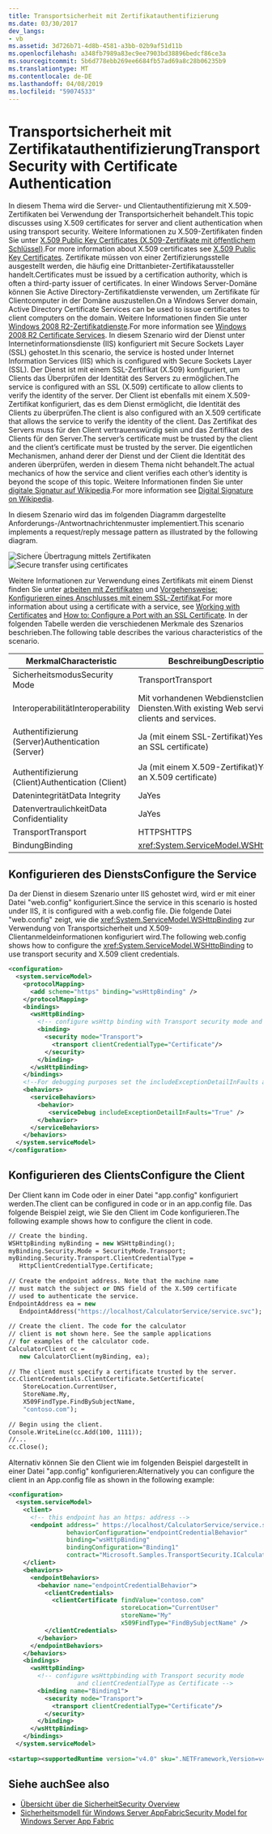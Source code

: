 ```yaml
---
title: Transportsicherheit mit Zertifikatauthentifizierung
ms.date: 03/30/2017
dev_langs:
- vb
ms.assetid: 3d726b71-4d8b-4581-a3bb-02b9af51d11b
ms.openlocfilehash: a348fb7989a83ec9ee7903bd38896bedcf86ce3a
ms.sourcegitcommit: 5b6d778ebb269ee6684fb57ad69a8c28b06235b9
ms.translationtype: MT
ms.contentlocale: de-DE
ms.lasthandoff: 04/08/2019
ms.locfileid: "59074533"
---
```

# <a name="transport-security-with-certificate-authentication"></a><span data-ttu-id="76230-102">Transportsicherheit mit Zertifikatauthentifizierung</span><span class="sxs-lookup"><span data-stu-id="76230-102">Transport Security with Certificate Authentication</span></span>
<span data-ttu-id="76230-103">In diesem Thema wird die Server- und Clientauthentifizierung mit X.509-Zertifikaten bei Verwendung der Transportsicherheit behandelt.</span><span class="sxs-lookup"><span data-stu-id="76230-103">This topic discusses using X.509 certificates for server and client authentication when using transport security.</span></span> <span data-ttu-id="76230-104">Weitere Informationen zu X.509-Zertifikaten finden Sie unter [X.509 Public Key Certificates (X.509-Zertifikate mit öffentlichem Schlüssel)](/windows/desktop/SecCertEnroll/about-x-509-public-key-certificates).</span><span class="sxs-lookup"><span data-stu-id="76230-104">For more information about X.509 certificates see [X.509 Public Key Certificates](/windows/desktop/SecCertEnroll/about-x-509-public-key-certificates).</span></span> <span data-ttu-id="76230-105">Zertifikate müssen von einer Zertifizierungsstelle ausgestellt werden, die häufig eine Drittanbieter-Zertifikataussteller handelt.</span><span class="sxs-lookup"><span data-stu-id="76230-105">Certificates must be issued by a certification authority, which is often a third-party issuer of certificates.</span></span> <span data-ttu-id="76230-106">In einer Windows Server-Domäne können Sie Active Directory-Zertifikatdienste verwenden, um Zertifikate für Clientcomputer in der Domäne auszustellen.</span><span class="sxs-lookup"><span data-stu-id="76230-106">On a Windows Server domain, Active Directory Certificate Services can be used to issue certificates to client computers on the domain.</span></span> <span data-ttu-id="76230-107">Weitere Informationen finden Sie unter [Windows 2008 R2-Zertifikatdienste](https://go.microsoft.com/fwlink/?LinkID=209949&clcid=0x409).</span><span class="sxs-lookup"><span data-stu-id="76230-107">For more information see [Windows 2008 R2 Certificate Services](https://go.microsoft.com/fwlink/?LinkID=209949&clcid=0x409).</span></span> <span data-ttu-id="76230-108">In diesem Szenario wird der Dienst unter Internetinformationsdienste (IIS) konfiguriert mit Secure Sockets Layer (SSL) gehostet.</span><span class="sxs-lookup"><span data-stu-id="76230-108">In this scenario, the service is hosted under Internet Information Services (IIS) which is configured with Secure Sockets Layer (SSL).</span></span> <span data-ttu-id="76230-109">Der Dienst ist mit einem SSL-Zertifikat (X.509) konfiguriert, um Clients das Überprüfen der Identität des Servers zu ermöglichen.</span><span class="sxs-lookup"><span data-stu-id="76230-109">The service is configured with an SSL (X.509) certificate to allow clients to verify the identity of the server.</span></span> <span data-ttu-id="76230-110">Der Client ist ebenfalls mit einem X.509-Zertifikat konfiguriert, das es dem Dienst ermöglicht, die Identität des Clients zu überprüfen.</span><span class="sxs-lookup"><span data-stu-id="76230-110">The client is also configured with an X.509 certificate that allows the service to verify the identity of the client.</span></span> <span data-ttu-id="76230-111">Das Zertifikat des Servers muss für den Client vertrauenswürdig sein und das Zertifikat des Clients für den Server.</span><span class="sxs-lookup"><span data-stu-id="76230-111">The server’s certificate must be trusted by the client and the client’s certificate must be trusted by the server.</span></span> <span data-ttu-id="76230-112">Die eigentlichen Mechanismen, anhand derer der Dienst und der Client die Identität des anderen überprüfen, werden in diesem Thema nicht behandelt.</span><span class="sxs-lookup"><span data-stu-id="76230-112">The actual mechanics of how the service and client verifies each other’s identity is beyond the scope of this topic.</span></span> <span data-ttu-id="76230-113">Weitere Informationen finden Sie unter [digitale Signatur auf Wikipedia](https://go.microsoft.com/fwlink/?LinkId=253157).</span><span class="sxs-lookup"><span data-stu-id="76230-113">For more information see [Digital Signature on Wikipedia](https://go.microsoft.com/fwlink/?LinkId=253157).</span></span>  
  
 <span data-ttu-id="76230-114">In diesem Szenario wird das im folgenden Diagramm dargestellte Anforderungs-/Antwortnachrichtenmuster implementiert.</span><span class="sxs-lookup"><span data-stu-id="76230-114">This scenario implements a request/reply message pattern as illustrated by the following diagram.</span></span>  
  
 <span data-ttu-id="76230-115">![Sichere Übertragung mittels Zertifikaten](../../../../docs/framework/wcf/feature-details/media/8f7b8968-899f-4538-a9e8-0eaa872a291c.gif "8f7b8968-899f-4538-a9e8-0eaa872a291c")</span><span class="sxs-lookup"><span data-stu-id="76230-115">![Secure transfer using certificates](../../../../docs/framework/wcf/feature-details/media/8f7b8968-899f-4538-a9e8-0eaa872a291c.gif "8f7b8968-899f-4538-a9e8-0eaa872a291c")</span></span>  
  
 <span data-ttu-id="76230-116">Weitere Informationen zur Verwendung eines Zertifikats mit einem Dienst finden Sie unter [arbeiten mit Zertifikaten](../../../../docs/framework/wcf/feature-details/working-with-certificates.md) und [Vorgehensweise: Konfigurieren eines Anschlusses mit einem SSL-Zertifikat](../../../../docs/framework/wcf/feature-details/how-to-configure-a-port-with-an-ssl-certificate.md).</span><span class="sxs-lookup"><span data-stu-id="76230-116">For more information about using a certificate with a service, see [Working with Certificates](../../../../docs/framework/wcf/feature-details/working-with-certificates.md) and [How to: Configure a Port with an SSL Certificate](../../../../docs/framework/wcf/feature-details/how-to-configure-a-port-with-an-ssl-certificate.md).</span></span> <span data-ttu-id="76230-117">In der folgenden Tabelle werden die verschiedenen Merkmale des Szenarios beschrieben.</span><span class="sxs-lookup"><span data-stu-id="76230-117">The following table describes the various characteristics of the scenario.</span></span>  
  
|<span data-ttu-id="76230-118">Merkmal</span><span class="sxs-lookup"><span data-stu-id="76230-118">Characteristic</span></span>|<span data-ttu-id="76230-119">Beschreibung</span><span class="sxs-lookup"><span data-stu-id="76230-119">Description</span></span>|  
|--------------------|-----------------|  
|<span data-ttu-id="76230-120">Sicherheitsmodus</span><span class="sxs-lookup"><span data-stu-id="76230-120">Security Mode</span></span>|<span data-ttu-id="76230-121">Transport</span><span class="sxs-lookup"><span data-stu-id="76230-121">Transport</span></span>|  
|<span data-ttu-id="76230-122">Interoperabilität</span><span class="sxs-lookup"><span data-stu-id="76230-122">Interoperability</span></span>|<span data-ttu-id="76230-123">Mit vorhandenen Webdienstclients und Diensten.</span><span class="sxs-lookup"><span data-stu-id="76230-123">With existing Web service clients and services.</span></span>|  
|<span data-ttu-id="76230-124">Authentifizierung (Server)</span><span class="sxs-lookup"><span data-stu-id="76230-124">Authentication (Server)</span></span><br /><br /> <span data-ttu-id="76230-125">Authentifizierung (Client)</span><span class="sxs-lookup"><span data-stu-id="76230-125">Authentication (Client)</span></span>|<span data-ttu-id="76230-126">Ja (mit einem SSL-Zertifikat)</span><span class="sxs-lookup"><span data-stu-id="76230-126">Yes (using an SSL certificate)</span></span><br /><br /> <span data-ttu-id="76230-127">Ja (mit einem X.509-Zertifikat)</span><span class="sxs-lookup"><span data-stu-id="76230-127">Yes (using an X.509 certificate)</span></span>|  
|<span data-ttu-id="76230-128">Datenintegrität</span><span class="sxs-lookup"><span data-stu-id="76230-128">Data Integrity</span></span>|<span data-ttu-id="76230-129">Ja</span><span class="sxs-lookup"><span data-stu-id="76230-129">Yes</span></span>|  
|<span data-ttu-id="76230-130">Datenvertraulichkeit</span><span class="sxs-lookup"><span data-stu-id="76230-130">Data Confidentiality</span></span>|<span data-ttu-id="76230-131">Ja</span><span class="sxs-lookup"><span data-stu-id="76230-131">Yes</span></span>|  
|<span data-ttu-id="76230-132">Transport</span><span class="sxs-lookup"><span data-stu-id="76230-132">Transport</span></span>|<span data-ttu-id="76230-133">HTTPS</span><span class="sxs-lookup"><span data-stu-id="76230-133">HTTPS</span></span>|  
|<span data-ttu-id="76230-134">Bindung</span><span class="sxs-lookup"><span data-stu-id="76230-134">Binding</span></span>|<xref:System.ServiceModel.WSHttpBinding>|  
  
## <a name="configure-the-service"></a><span data-ttu-id="76230-135">Konfigurieren des Diensts</span><span class="sxs-lookup"><span data-stu-id="76230-135">Configure the Service</span></span>  
 <span data-ttu-id="76230-136">Da der Dienst in diesem Szenario unter IIS gehostet wird, wird er mit einer Datei "web.config" konfiguriert.</span><span class="sxs-lookup"><span data-stu-id="76230-136">Since the service in this scenario is hosted under IIS, it is configured with a web.config file.</span></span> <span data-ttu-id="76230-137">Die folgende Datei "web.config" zeigt, wie die <xref:System.ServiceModel.WSHttpBinding> zur Verwendung von Transportsicherheit und X.509-Clientanmeldeinformationen konfiguriert wird.</span><span class="sxs-lookup"><span data-stu-id="76230-137">The following web.config shows how to configure the <xref:System.ServiceModel.WSHttpBinding> to use transport security and X.509 client credentials.</span></span>  
  
```xml  
<configuration>  
  <system.serviceModel>  
    <protocolMapping>  
      <add scheme="https" binding="wsHttpBinding" />  
    </protocolMapping>  
    <bindings>  
      <wsHttpBinding>  
        <!-- configure wsHttp binding with Transport security mode and clientCredentialType as Certificate -->  
        <binding>  
          <security mode="Transport">  
            <transport clientCredentialType="Certificate"/>              
          </security>  
        </binding>  
      </wsHttpBinding>  
    </bindings>  
    <!--For debugging purposes set the includeExceptionDetailInFaults attribute to true-->  
    <behaviors>  
      <serviceBehaviors>  
        <behavior>            
           <serviceDebug includeExceptionDetailInFaults="True" />  
        </behavior>  
      </serviceBehaviors>  
    </behaviors>  
  </system.serviceModel>  
</configuration>  
```  
  
## <a name="configure-the-client"></a><span data-ttu-id="76230-138">Konfigurieren des Clients</span><span class="sxs-lookup"><span data-stu-id="76230-138">Configure the Client</span></span>  
 <span data-ttu-id="76230-139">Der Client kann im Code oder in einer Datei "app.config" konfiguriert werden.</span><span class="sxs-lookup"><span data-stu-id="76230-139">The client can be configured in code or in an app.config file.</span></span> <span data-ttu-id="76230-140">Das folgende Beispiel zeigt, wie Sie den Client im Code konfigurieren.</span><span class="sxs-lookup"><span data-stu-id="76230-140">The following example shows how to configure the client in code.</span></span>  
  
```vb  
// Create the binding.  
WSHttpBinding myBinding = new WSHttpBinding();  
myBinding.Security.Mode = SecurityMode.Transport;  
myBinding.Security.Transport.ClientCredentialType =  
   HttpClientCredentialType.Certificate;  
  
// Create the endpoint address. Note that the machine name   
// must match the subject or DNS field of the X.509 certificate  
// used to authenticate the service.   
EndpointAddress ea = new  
   EndpointAddress("https://localhost/CalculatorService/service.svc");  
  
// Create the client. The code for the calculator   
// client is not shown here. See the sample applications  
// for examples of the calculator code.  
CalculatorClient cc =  
   new CalculatorClient(myBinding, ea);  
  
// The client must specify a certificate trusted by the server.  
cc.ClientCredentials.ClientCertificate.SetCertificate(  
    StoreLocation.CurrentUser,  
    StoreName.My,  
    X509FindType.FindBySubjectName,  
    "contoso.com");  
  
// Begin using the client.  
Console.WriteLine(cc.Add(100, 1111));  
//...  
cc.Close();  
```  
  
 <span data-ttu-id="76230-141">Alternativ können Sie den Client wie im folgenden Beispiel dargestellt in einer Datei "app.config" konfigurieren:</span><span class="sxs-lookup"><span data-stu-id="76230-141">Alternatively you can configure the client in an App.config file as shown in the following example:</span></span>  
  
```xml  
<configuration>  
  <system.serviceModel>  
    <client>  
      <!-- this endpoint has an https: address -->  
      <endpoint address=" https://localhost/CalculatorService/service.svc "   
                behaviorConfiguration="endpointCredentialBehavior"  
                binding="wsHttpBinding"   
                bindingConfiguration="Binding1"   
                contract="Microsoft.Samples.TransportSecurity.ICalculator"/>  
    </client>  
    <behaviors>  
      <endpointBehaviors>  
        <behavior name="endpointCredentialBehavior">  
          <clientCredentials>  
            <clientCertificate findValue="contoso.com"  
                               storeLocation="CurrentUser"  
                               storeName="My"  
                               x509FindType="FindBySubjectName" />  
          </clientCredentials>  
        </behavior>  
      </endpointBehaviors>  
    </behaviors>  
    <bindings>  
      <wsHttpBinding>  
        <!-- configure wsHttpbinding with Transport security mode  
                   and clientCredentialType as Certificate -->  
        <binding name="Binding1">  
          <security mode="Transport">  
            <transport clientCredentialType="Certificate"/>  
          </security>  
        </binding>  
      </wsHttpBinding>  
    </bindings>  
  </system.serviceModel>  
  
<startup><supportedRuntime version="v4.0" sku=".NETFramework,Version=v4.0"/></startup></configuration>  
```  
  
## <a name="see-also"></a><span data-ttu-id="76230-142">Siehe auch</span><span class="sxs-lookup"><span data-stu-id="76230-142">See also</span></span>

- [<span data-ttu-id="76230-143">Übersicht über die Sicherheit</span><span class="sxs-lookup"><span data-stu-id="76230-143">Security Overview</span></span>](../../../../docs/framework/wcf/feature-details/security-overview.md)
- [<span data-ttu-id="76230-144">Sicherheitsmodell für Windows Server AppFabric</span><span class="sxs-lookup"><span data-stu-id="76230-144">Security Model for Windows Server App Fabric</span></span>](https://go.microsoft.com/fwlink/?LinkID=201279&clcid=0x409)
